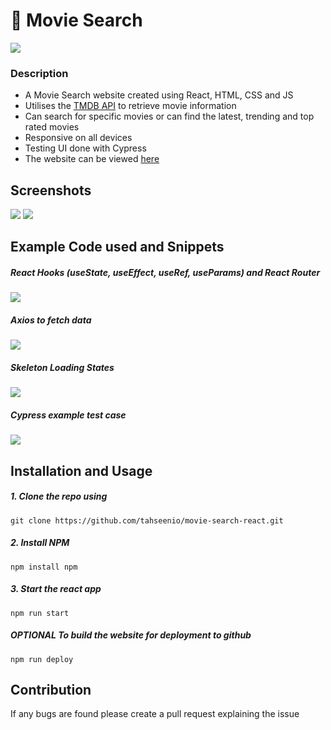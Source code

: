 # 🍿 Movie Search

<img src="https://img.shields.io/github/repo-size/tahseenio/movie-search-react">

### Description

- A Movie Search website created using React, HTML, CSS and JS
- Utilises the [TMDB API](https://developers.themoviedb.org/3/getting-started/introduction) to retrieve movie information
- Can search for specific movies or can find the latest, trending and top rated movies
- Responsive on all devices
- Testing UI done with Cypress
- The website can be viewed [here](https://movie-search-react-one.vercel.app/)

## Screenshots

<img src="https://i.imgur.com/e6X0tfM.png">

<img src="https://i.imgur.com/efFo3AB.png">

## Example Code used and Snippets

##### React Hooks (useState, useEffect, useRef, useParams) and React Router

<img src="https://i.imgur.com/9cY0N9C.png">

##### Axios to fetch data

<img src="https://i.imgur.com/OtvRyRP.png">

##### Skeleton Loading States

<img src="https://i.imgur.com/XetsFGs.gif">

##### Cypress example test case

<img src="https://i.imgur.com/pkNwnuP.png">

## Installation and Usage

##### 1. Clone the repo using

`git clone https://github.com/tahseenio/movie-search-react.git`

##### 2. Install NPM

`npm install npm`

##### 3. Start the react app

`npm run start`

##### OPTIONAL To build the website for deployment to github

`npm run deploy`

## Contribution

<p>If any bugs are found please create a pull request explaining the issue</p>
